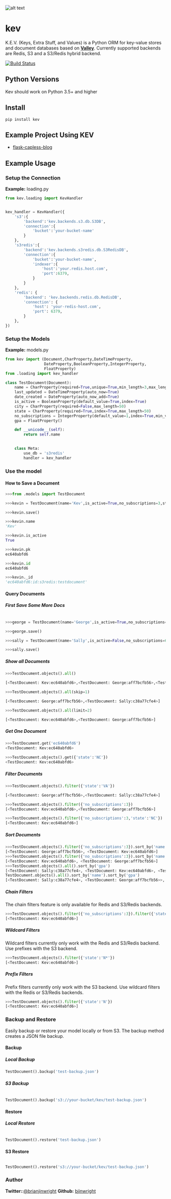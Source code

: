 ![alt text](https://s3.amazonaws.com/capless/images/kev-small.png "KEV - Keys, Extra Stuff, and Values")


# kev
K.E.V. (Keys, Extra Stuff, and Values) is a Python ORM for key-value stores and document databases based on [**Valley**](https://www.github.com/capless/valley). Currently supported backends are Redis, S3 and a S3/Redis hybrid backend.

[![Build Status](https://travis-ci.org/capless/kev.svg?branch=master)](https://travis-ci.org/capless/kev)

## Python Versions

Kev should work on Python 3.5+ and higher

## Install
```
pip install kev
```

## Example Project Using KEV

- [flask-capless-blog](https://github.com/capless/flask-capless-blog)
## Example Usage

### Setup the Connection
**Example:** loading.py
```python
from kev.loading import KevHandler


kev_handler = KevHandler({
    's3':{
        'backend':'kev.backends.s3.db.S3DB',
        'connection':{
            'bucket':'your-bucket-name'
        }
    },
    's3redis':{
        'backend':'kev.backends.s3redis.db.S3RedisDB',
        'connection':{
            'bucket':'your-bucket-name',
            'indexer':{
                'host':'your.redis.host.com',
                'port':6379,
            }
        }
    },
    'redis': {
        'backend': 'kev.backends.redis.db.RedisDB',
        'connection': {
            'host': 'your-redis-host.com',
            'port': 6379,
        }
    },
})
```
### Setup the Models
**Example:** models.py
```python
from kev import (Document,CharProperty,DateTimeProperty,
                 DateProperty,BooleanProperty,IntegerProperty,
                 FloatProperty)
from .loading import kev_handler

class TestDocument(Document):
    name = CharProperty(required=True,unique=True,min_length=3,max_length=20)
    last_updated = DateTimeProperty(auto_now=True)
    date_created = DateProperty(auto_now_add=True)
    is_active = BooleanProperty(default_value=True,index=True)
    city = CharProperty(required=False,max_length=50)
    state = CharProperty(required=True,index=True,max_length=50)
    no_subscriptions = IntegerProperty(default_value=1,index=True,min_value=1,max_value=20)
    gpa = FloatProperty()

    def __unicode__(self):
        return self.name
        

    class Meta:
        use_db = 's3redis'
        handler = kev_handler

```

### Use the model
#### How to Save a Document
```python
>>>from .models import TestDocument

>>>kevin = TestDocument(name='Kev',is_active=True,no_subscriptions=3,state='NC',gpa=3.25)

>>>kevin.save()

>>>kevin.name
'Kev'

>>>kevin.is_active
True

>>>kevin.pk
ec640abfd6

>>>kevin.id
ec640abfd6

>>>kevin._id
'ec640abfd6:id:s3redis:testdocument'
```
#### Query Documents

##### First Save Some More Docs
```python

>>>george = TestDocument(name='George',is_active=True,no_subscriptions=3,gpa=3.25,state='VA')

>>>george.save()

>>>sally = TestDocument(name='Sally',is_active=False,no_subscriptions=6,gpa=3.0,state='VA')

>>>sally.save()
```
##### Show all Documents
```python
>>>TestDocument.objects().all()

[<TestDocument: Kev:ec640abfd6>,<TestDocument: George:aff7bcfb56>,<TestDocument: Sally:c38a77cfe4>]

>>>TestDocument.objects().all(skip=1)

[<TestDocument: George:aff7bcfb56>,<TestDocument: Sally:c38a77cfe4>]

>>>TestDocument.objects().all(limit=2)

[<TestDocument: Kev:ec640abfd6>,<TestDocument: George:aff7bcfb56>]

```
##### Get One Document
```python
>>>TestDocument.get('ec640abfd6')
<TestDocument: Kev:ec640abfd6>

>>>TestDocument.objects().get({'state':'NC'})
<TestDocument: Kev:ec640abfd6>

```
##### Filter Documents
```python
>>>TestDocument.objects().filter({'state':'VA'})

[<TestDocument: George:aff7bcfb56>,<TestDocument: Sally:c38a77cfe4>]

>>>TestDocument.objects().filter({'no_subscriptions':3})
[<TestDocument: Kev:ec640abfd6>,<TestDocument: George:aff7bcfb56>]

>>>TestDocument.objects().filter({'no_subscriptions':3,'state':'NC'})
[<TestDocument: Kev:ec640abfd6>]
```

##### Sort Documents
```python
>>>TestDocument.objects().filter({'no_subscriptions':3}).sort_by('name')
[<TestDocument: George:aff7bcfb56>, <TestDocument: Kev:ec640abfd6>]
>>>TestDocument.objects().filter({'no_subscriptions':3}).sort_by('name', reverse=True)
[<TestDocument: Kev:ec640abfd6>, <TestDocument: George:aff7bcfb56>]
>>>TestDocument.objects().all().sort_by('gpa')
[<TestDocument: Sally:c38a77cfe4>, <TestDocument: Kev:ec640abfd6>, <TestDocument: George:aff7bcfb56>]
TestDocument.objects().all().sort_by('name').sort_by('gpa')
[<TestDocument: Sally:c38a77cfe4>, <TestDocument: George:aff7bcfb56>>, <TestDocument: Kev:ec640abfd6]
```
##### Chain Filters
The chain filters feature is only available for Redis and S3/Redis backends.
```python
>>>TestDocument.objects().filter({'no_subscriptions':3}).filter({'state':'NC'})
[<TestDocument: Kev:ec640abfd6>]

```

##### Wildcard Filters
Wildcard filters currently only work with the Redis and S3/Redis backend. Use prefixes with the S3 backend.
```python
>>>TestDocument.objects().filter({'state':'N*'})
[<TestDocument: Kev:ec640abfd6>]

```

##### Prefix Filters
Prefix filters currently only work with the S3 backend. Use wildcard filters with the Redis or S3/Redis backends.
```python
>>>TestDocument.objects().filter({'state':'N'})
[<TestDocument: Kev:ec640abfd6>]
```

### Backup and Restore

Easily backup or restore your model locally or from S3. The backup method creates a JSON file backup. 

#### Backup 

##### Local Backup

```python
TestDocument().backup('test-backup.json')
```

##### S3 Backup

```python

TestDocument().backup('s3://your-bucket/kev/test-backup.json')
```

#### Restore

##### Local Restore

```python

TestDocument().restore('test-backup.json')
```

#### S3 Restore

```python

TestDocument().restore('s3://your-bucket/kev/test-backup.json')
```

### Author

**Twitter:**:[@brianjinwright](https://twitter.com/brianjinwright)
**Github:** [bjinwright](https://github.com/bjinwright)
